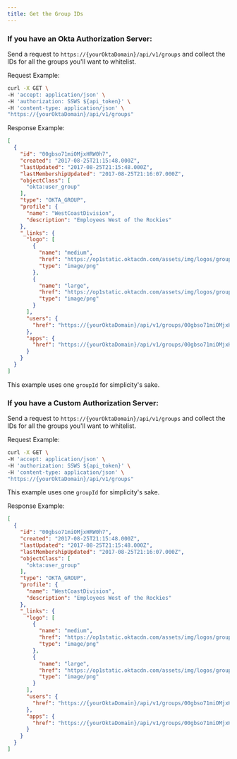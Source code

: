 ```yaml
---
title: Get the Group IDs
---
```


### If you have an Okta Authorization Server:

Send a request to `https://{yourOktaDomain}/api/v1/groups` and collect the IDs for all the groups you'll want to whitelist.

   Request Example:

```bash
curl -X GET \
-H 'accept: application/json' \
-H 'authorization: SSWS ${api_token}' \
-H 'content-type: application/json' \
"https://{yourOktaDomain}/api/v1/groups"
```

   Response Example:

```json
[
  {
    "id": "00gbso71miOMjxHRW0h7",
    "created": "2017-08-25T21:15:48.000Z",
    "lastUpdated": "2017-08-25T21:15:48.000Z",
    "lastMembershipUpdated": "2017-08-25T21:16:07.000Z",
    "objectClass": [
      "okta:user_group"
    ],
    "type": "OKTA_GROUP",
    "profile": {
      "name": "WestCoastDivision",
      "description": "Employees West of the Rockies"
    },
    "_links": {
      "logo": [
        {
          "name": "medium",
          "href": "https://op1static.oktacdn.com/assets/img/logos/groups/okta-medium.d7fb831bc4e7e1a5d8bd35dfaf405d9e.png",
          "type": "image/png"
        },
        {
          "name": "large",
          "href": "https://op1static.oktacdn.com/assets/img/logos/groups/okta-large.511fcb0de9da185b52589cb14d581c2c.png",
          "type": "image/png"
        }
      ],
      "users": {
        "href": "https://{yourOktaDomain}/api/v1/groups/00gbso71miOMjxHRW0h7/users"
      },
      "apps": {
        "href": "https://{yourOktaDomain}/api/v1/groups/00gbso71miOMjxHRW0h7/apps"
      }
    }
  }
]
```

This example uses one `groupId` for simplicity's sake.

### If you have a Custom Authorization Server:

Send a request to `https://{yourOktaDomain}/api/v1/groups` and collect the IDs for all the groups you'll want to whitelist.

Request Example:

```bash
curl -X GET \
-H 'accept: application/json' \
-H 'authorization: SSWS ${api_token}' \
-H 'content-type: application/json' \
"https://{yourOktaDomain}/api/v1/groups"
```

This example uses one `groupId` for simplicity's sake.

 Response Example:

```json
[
  {
    "id": "00gbso71miOMjxHRW0h7",
    "created": "2017-08-25T21:15:48.000Z",
    "lastUpdated": "2017-08-25T21:15:48.000Z",
    "lastMembershipUpdated": "2017-08-25T21:16:07.000Z",
    "objectClass": [
      "okta:user_group"
    ],
    "type": "OKTA_GROUP",
    "profile": {
      "name": "WestCoastDivision",
      "description": "Employees West of the Rockies"
    },
    "_links": {
      "logo": [
        {
          "name": "medium",
          "href": "https://op1static.oktacdn.com/assets/img/logos/groups/okta-medium.d7fb831bc4e7e1a5d8bd35dfaf405d9e.png",
          "type": "image/png"
        },
        {
          "name": "large",
          "href": "https://op1static.oktacdn.com/assets/img/logos/groups/okta-large.511fcb0de9da185b52589cb14d581c2c.png",
          "type": "image/png"
        }
      ],
      "users": {
        "href": "https://{yourOktaDomain}/api/v1/groups/00gbso71miOMjxHRW0h7/users"
      },
      "apps": {
        "href": "https://{yourOktaDomain}/api/v1/groups/00gbso71miOMjxHRW0h7/apps"
      }
    }
  }
]
```
